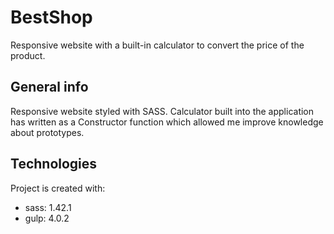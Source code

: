 # BestShop
Responsive website with a built-in calculator to convert the price of the product.

## General info
Responsive website styled with SASS. 
Calculator built into the application has written as a Constructor function which allowed me improve knowledge about prototypes.

## Technologies
Project is created with:
* sass: 1.42.1
* gulp: 4.0.2
